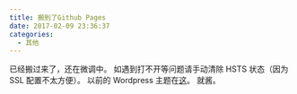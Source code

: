 ```yaml
---
title: 搬到了Github Pages
date: 2017-02-09 23:36:37
categories:
  - 其他
---
```

已经搬过来了，还在微调中。
如遇到打不开等问题请手动清除 HSTS 状态（因为 SSL 配置不太方便）。
以前的 Wordpress 主题在[这](https://github.com/xiaopc/WeirdMaterialist)。
就酱。

<!--more-->
